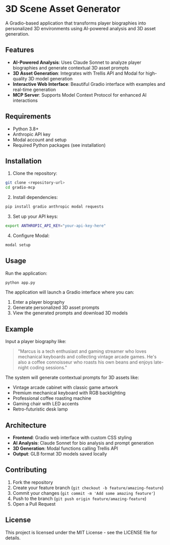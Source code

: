 # 3D Scene Asset Generator

A Gradio-based application that transforms player biographies into personalized 3D environments using AI-powered analysis and 3D asset generation.

## Features

- **AI-Powered Analysis**: Uses Claude Sonnet to analyze player biographies and generate contextual 3D asset prompts
- **3D Asset Generation**: Integrates with Trellis API and Modal for high-quality 3D model generation
- **Interactive Web Interface**: Beautiful Gradio interface with examples and real-time generation
- **MCP Server**: Supports Model Context Protocol for enhanced AI interactions

## Requirements

- Python 3.8+
- Anthropic API key
- Modal account and setup
- Required Python packages (see installation)

## Installation

1. Clone the repository:
```bash
git clone <repository-url>
cd gradio-mcp
```

2. Install dependencies:
```bash
pip install gradio anthropic modal requests
```

3. Set up your API keys:
```bash
export ANTHROPIC_API_KEY="your-api-key-here"
```

4. Configure Modal:
```bash
modal setup
```

## Usage

Run the application:
```bash
python app.py
```

The application will launch a Gradio interface where you can:
1. Enter a player biography
2. Generate personalized 3D asset prompts
3. View the generated prompts and download 3D models

## Example

Input a player biography like:
> "Marcus is a tech enthusiast and gaming streamer who loves mechanical keyboards and collecting vintage arcade games. He's also a coffee connoisseur who roasts his own beans and enjoys late-night coding sessions."

The system will generate contextual prompts for 3D assets like:
- Vintage arcade cabinet with classic game artwork
- Premium mechanical keyboard with RGB backlighting
- Professional coffee roasting machine
- Gaming chair with LED accents
- Retro-futuristic desk lamp

## Architecture

- **Frontend**: Gradio web interface with custom CSS styling
- **AI Analysis**: Claude Sonnet for bio analysis and prompt generation
- **3D Generation**: Modal functions calling Trellis API
- **Output**: GLB format 3D models saved locally

## Contributing

1. Fork the repository
2. Create your feature branch (`git checkout -b feature/amazing-feature`)
3. Commit your changes (`git commit -m 'Add some amazing feature'`)
4. Push to the branch (`git push origin feature/amazing-feature`)
5. Open a Pull Request

## License

This project is licensed under the MIT License - see the LICENSE file for details.
